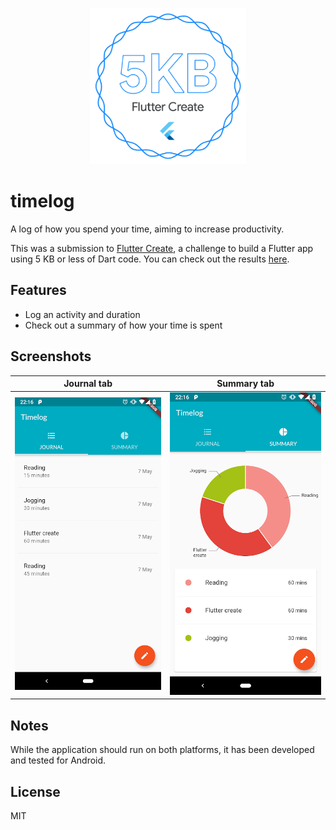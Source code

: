 <a href="https://flutter.dev/create">
  <p align="center">
    <img width="250" height="250" src="https://raw.githubusercontent.com/giall/timelog/master/images/flutter_create_badge.png">
  </p>
</a>

# timelog

A log of how you spend your time, aiming to increase productivity.

This was a submission to [Flutter Create](https://flutter.dev/create), a challenge to build a Flutter app using 5 KB or less of Dart code. You can check out the results [here](https://medium.com/flutter-io/the-flutter-create-winners-are-40980f2d20b3).

## Features

- Log an activity and duration
- Check out a summary of how your time is spent

## Screenshots

| Journal tab  | Summary tab |
| ------------- | ------------- |
| ![Journal tab](https://raw.githubusercontent.com/giall/timelog/master/images/journal.png "Journal tab")  | ![Summary tab](https://raw.githubusercontent.com/giall/timelog/master/images/summary.png "Summary tab")  |

## Notes

While the application should run on both platforms, it has been developed and tested for Android.

## License

MIT